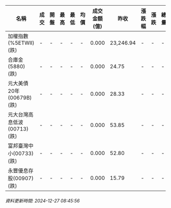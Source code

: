 | 名稱 | 成交 | 開盤 | 最高 | 最低 | 均價 | 成交金額(億) | 昨收 | 漲跌幅 | 漲跌 | 總量 | 昨量 | 振幅 |
| -------- | -------- | -------- | -------- |-------- | -------- | -------- |-------- |-------- |-------- | -------- | -------- |-------- |
|加權指數(%5ETWII) (跌)|-|-|-|-|-|0.000|23,246.94|-|-|-|-|0.00%|
|合庫金(5880) (跌)|-|-|-|-|-|0.000|24.75|-|-|-|-|0.00%|
|元大美債20年(00679B) (跌)|-|-|-|-|-|0.000|28.33|-|-|-|-|0.00%|
|元大台灣高息低波(00713) (跌)|-|-|-|-|-|0.000|53.85|-|-|-|-|0.00%|
|富邦臺灣中小(00733) (跌)|-|-|-|-|-|0.000|52.80|-|-|-|-|0.00%|
|永豐優息存股(00907) (跌)|-|-|-|-|-|0.000|15.79|-|-|-|-|0.00%|
###### 資料更新時間: 2024-12-27 08:45:56